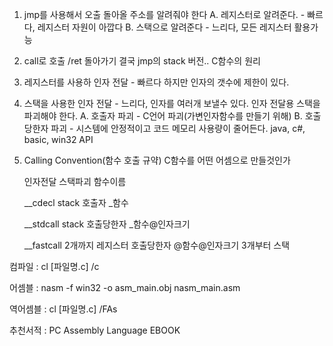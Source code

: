 1. jmp를 사용해서 오출
   돌아올 주소를 알려줘야 한다
  A. 레지스터로 알려준다. - 빠르다, 레지스터 자원이 아깝다
  B. 스택으로 알려준다 - 느리다, 모든 레지스터 활용가능
  
2. call로 호출 /ret 돌아가기
  결국 jmp의 stack 버전.. C함수의 원리
  
3. 레지스터를 사용하 인자 전달 - 빠르다
  하지만 인자의 갯수에 제한이 있다.

4. 스택을 사용한 인자 전달 - 느리다, 인자를 여러개 보낼수 있다.
  인자 전달용 스택을 파괴해야 한다.
  A. 호출자 파괴 - C언어 파괴(가변인자함수를 만들기 위해)
  B. 호출 당한자 파괴 - 시스템에 안정적이고 코드 메모리 사용량이 줄어든다.
    java, c#, basic, win32 API

5. Calling Convention(함수 호출 규약)
   C함수를 어떤 어셈으로 만들것인가

   인자전달             스택파괴      함수이름

   __cdecl      stack               호출자        _함수
   
   __stdcall    stack               호출당한자    _함수@인자크기
   
   __fastcall   2개까지 레지스터    호출당한자    @함수@인자크기
                3개부터 스택       

컴파일 : cl [파일명.c] /c

어셈블 : nasm -f win32 -o asm_main.obj nasm_main.asm

역어셈블 : cl [파일명.c] /FAs 

추천서적 : PC Assembly Language EBOOK
